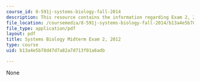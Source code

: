 ```yaml
---
course_id: 8-591j-systems-biology-fall-2014
description: This resource contains the information regarding Exam 2, 2012.
file_location: /coursemedia/8-591j-systems-biology-fall-2014/b13a4e5b78d47d7a82a7d713f01a6adb_MIT8_591JF14_Exam2_2012.pdf
file_type: application/pdf
layout: pdf
title: Systems Biology Midterm Exam 2, 2012
type: course
uid: b13a4e5b78d47d7a82a7d713f01a6adb

---
```

None